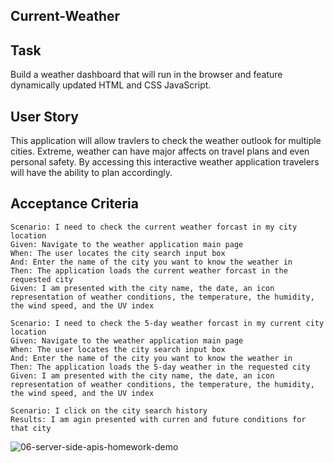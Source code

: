 ## Current-Weather

## Task
Build a weather dashboard that will run in the browser and feature dynamically updated HTML and CSS JavaScript.

## User Story
This application will allow travlers to check the weather outlook for multiple cities. Extreme, weather can have major affects on travel plans and even personal safety. By accessing this interactive weather application travelers will have the ability to plan accordingly. 

## Acceptance Criteria
```
Scenario: I need to check the current weather forcast in my city location
Given: Navigate to the weather application main page
When: The user locates the city search input box
And: Enter the name of the city you want to know the weather in
Then: The application loads the current weather forcast in the requested city
Given: I am presented with the city name, the date, an icon representation of weather conditions, the temperature, the humidity, the wind speed, and the UV index

Scenario: I need to check the 5-day weather forcast in my current city location
Given: Navigate to the weather application main page
When: The user locates the city search input box
And: Enter the name of the city you want to know the weather in
Then: The application loads the 5-day weather in the requested city
Given: I am presented with the city name, the date, an icon representation of weather conditions, the temperature, the humidity, the wind speed, and the UV index

Scenario: I click on the city search history
Results: I am agin presented with curren and future conditions for that city
```
![06-server-side-apis-homework-demo](https://user-images.githubusercontent.com/80433477/123529116-606e4580-d6bb-11eb-98d0-97aaae8ae23f.png)